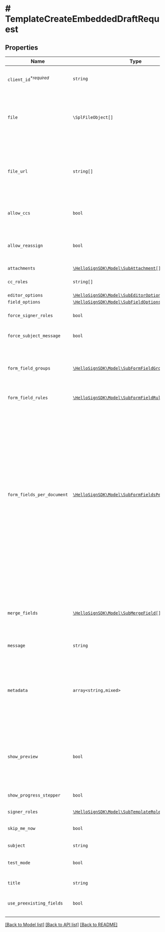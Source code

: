 # # TemplateCreateEmbeddedDraftRequest



## Properties

Name | Type | Description | Notes
------------ | ------------- | ------------- | -------------
| `client_id`<sup>*_required_</sup> | ```string``` |  Client id of the app you&#39;re using to create this draft. Used to apply the branding and callback url defined for the app.  |  |
| `file` | ```\SplFileObject[]``` |  **file** or **file_url** is required, but not both.<br><br>Use `file[]` to indicate the uploaded file(s) to use for the template<br><br>Currently we only support use of either the `file[]` parameter or `file_url[]` parameter, not both.  |  |
| `file_url` | ```string[]``` |  **file_url** or **file** is required, but not both.<br><br>Use `file_url[]` to have HelloSign download the file(s) to use for the template.<br><br>Currently we only support use of either the `file[]` parameter or `file_url[]` parameter, not both.  |  |
| `allow_ccs` | ```bool``` |  This allows the requester to specify whether the user is allowed to provide email addresses to CC when creating a template.  |  [default to true] |
| `allow_reassign` | ```bool``` |  Allows signers to reassign their signature requests to other signers if set to `true`. Defaults to `false`.<br><br>**Note**: Only available for Premium plan and higher.  |  [default to false] |
| `attachments` | [```\HelloSignSDK\Model\SubAttachment[]```](SubAttachment.md) |    |  |
| `cc_roles` | ```string[]``` |  The CC roles that must be assigned when using the template to send a signature request  |  |
| `editor_options` | [```\HelloSignSDK\Model\SubEditorOptions```](SubEditorOptions.md) |    |  |
| `field_options` | [```\HelloSignSDK\Model\SubFieldOptions```](SubFieldOptions.md) |    |  |
| `force_signer_roles` | ```bool``` |  Provide users the ability to review/edit the template signer roles.  |  [default to false] |
| `force_subject_message` | ```bool``` |  Provide users the ability to review/edit the template subject and message.  |  [default to false] |
| `form_field_groups` | [```\HelloSignSDK\Model\SubFormFieldGroup[]```](SubFormFieldGroup.md) |  Group information for fields defined in `form_fields_per_document`. String-indexed JSON array with `group_label` and `requirement` keys. `form_fields_per_document` must contain fields referencing a group defined in `form_field_groups`.  |  |
| `form_field_rules` | [```\HelloSignSDK\Model\SubFormFieldRule[]```](SubFormFieldRule.md) |  Conditional Logic rules for fields defined in `form_fields_per_document`.  |  |
| `form_fields_per_document` | [```\HelloSignSDK\Model\SubFormFieldsPerDocumentBase[]```](SubFormFieldsPerDocumentBase.md) |  The fields that should appear on the document, expressed as an array of objects.<br><br>**NOTE**: Fields like **text**, **dropdown**, **checkbox**, **radio**, and **hyperlink** have additional required and optional parameters. Check out the list of [additional parameters](/api/reference/constants/#form-fields-per-document) for these field types.<br><br>* Text Field use `SubFormFieldsPerDocumentText`<br>* Dropdown Field use `SubFormFieldsPerDocumentDropdown`<br>* Hyperlink Field use `SubFormFieldsPerDocumentHyperlink`<br>* Checkbox Field use `SubFormFieldsPerDocumentCheckbox`<br>* Radio Field use `SubFormFieldsPerDocumentRadio`<br>* Signature Field use `SubFormFieldsPerDocumentSignature`<br>* Date Signed Field use `SubFormFieldsPerDocumentDateSigned`<br>* Initials Field use `SubFormFieldsPerDocumentInitials`<br>* Text Merge Field use `SubFormFieldsPerDocumentTextMerge`<br>* Checkbox Merge Field use `SubFormFieldsPerDocumentCheckboxMerge`  |  |
| `merge_fields` | [```\HelloSignSDK\Model\SubMergeField[]```](SubMergeField.md) |  Add merge fields to the template. Merge fields are placed by the user creating the template and used to pre-fill data by passing values into signature requests with the `custom_fields` parameter.   If the signature request using that template *does not* pass a value into a merge field, then an empty field remains in the document.  |  |
| `message` | ```string``` |  The default template email message.  |  |
| `metadata` | ```array<string,mixed>``` |  Key-value data that should be attached to the signature request. This metadata is included in all API responses and events involving the signature request. For example, use the metadata field to store a signer&#39;s order number for look up when receiving events for the signature request.<br><br>Each request can include up to 10 metadata keys, with key names up to 40 characters long and values up to 1000 characters long.  |  |
| `show_preview` | ```bool``` |  This allows the requester to enable the editor/preview experience.<br><br>- `show_preview&#x3D;true`: Allows requesters to enable the editor/preview experience. - `show_preview&#x3D;false`: Allows requesters to disable the editor/preview experience.  |  [default to false] |
| `show_progress_stepper` | ```bool``` |  When only one step remains in the signature request process and this parameter is set to `false` then the progress stepper will be hidden.  |  [default to true] |
| `signer_roles` | [```\HelloSignSDK\Model\SubTemplateRole[]```](SubTemplateRole.md) |    |  |
| `skip_me_now` | ```bool``` |  Disables the &quot;Me (Now)&quot; option for the person preparing the document. Does not work with type `send_document`. Defaults to `false`.  |  [default to false] |
| `subject` | ```string``` |  The template title (alias).  |  |
| `test_mode` | ```bool``` |  Whether this is a test, the signature request created from this draft will not be legally binding if set to `true`. Defaults to `false`.  |  [default to false] |
| `title` | ```string``` |  The title you want to assign to the SignatureRequest.  |  |
| `use_preexisting_fields` | ```bool``` |  Enable the detection of predefined PDF fields by setting the `use_preexisting_fields` to `true` (defaults to disabled, or `false`).  |  [default to false] |

[[Back to Model list]](../../README.md#models) [[Back to API list]](../../README.md#endpoints) [[Back to README]](../../README.md)
